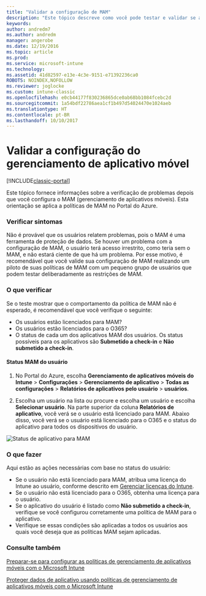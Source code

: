 ```yaml
---
title: "Validar a configuração de MAM"
description: "Este tópico descreve como você pode testar e validar se a política de MAM está configurada corretamente e funcionando conforme o esperado."
keywords: 
author: andredm7
ms.author: andredm
manager: angerobe
ms.date: 12/19/2016
ms.topic: article
ms.prod: 
ms.service: microsoft-intune
ms.technology: 
ms.assetid: 41d82597-e13e-4c3e-9151-e71392236ca0
ROBOTS: NOINDEX,NOFOLLOW
ms.reviewer: joglocke
ms.custom: intune-classic
ms.openlocfilehash: e0cb44177f830236865dce0ab68bb1084fcebc2d
ms.sourcegitcommit: 1a54bdf22786aea1cf1b497d54024470e1024aeb
ms.translationtype: HT
ms.contentlocale: pt-BR
ms.lasthandoff: 10/10/2017
---
```

# <a name="validating-your-mobile-application-management-setup"></a>Validar a configuração do gerenciamento de aplicativo móvel

[!INCLUDE[classic-portal](../includes/classic-portal.md)]

Este tópico fornece informações sobre a verificação de problemas depois que você configura o MAM (gerenciamento de aplicativos móveis). Esta orientação se aplica a políticas de MAM no Portal do Azure.

### <a name="checking-for-symptoms"></a>Verificar sintomas
Não é provável que os usuários relatem problemas, pois o MAM é uma ferramenta de proteção de dados. Se houver um problema com a configuração de MAM, o usuário terá acesso irrestrito, como teria sem o MAM, e não estará ciente de que há um problema. Por esse motivo, é recomendável que você valide sua configuração de MAM realizando um piloto de suas políticas de MAM com um pequeno grupo de usuários que podem testar deliberadamente as restrições de MAM.


### <a name="what-to-check"></a>O que verificar

Se o teste mostrar que o comportamento da política de MAM não é esperado, é recomendável que você verifique o seguinte:

- Os usuários estão licenciados para MAM?
- Os usuários estão licenciados para o O365?
- O status de cada um dos aplicativos MAM dos usuários. Os status possíveis para os aplicativos são **Submetido a check-in** e **Não submetido a check-in**.

#### <a name="user-mam-status"></a>Status MAM do usuário
1. No Portal do Azure, escolha **Gerenciamento de aplicativos móveis do Intune** > **Configurações** > **Gerenciamento de aplicativo** > **Todas as configurações** > **Relatórios de aplicativos pelo usuário** > **usuários**.

2. Escolha um usuário na lista ou procure e escolha um usuário e escolha **Selecionar usuário**. Na parte superior da coluna **Relatórios de aplicativo**, você verá se o usuário está licenciado para MAM. Abaixo disso, você verá se o usuário está licenciado para o O365 e o status do aplicativo para todos os dispositivos do usuário.

![Status de aplicativo para MAM](..\media\ts-mam-user-apps.png)

### <a name="what-to-do"></a>O que fazer
Aqui estão as ações necessárias com base no status do usuário:

- Se o usuário não está licenciado para MAM, atribua uma licença do Intune ao usuário, conforme descrito em [Gerenciar licenças do Intune](/intune/setup-steps).
- Se o usuário não está licenciado para o O365, obtenha uma licença para o usuário.
- Se o aplicativo do usuário é listado como **Não submetido a check-in**, verifique se você configurou corretamente uma política de MAM para o aplicativo.
- Verifique se essas condições são aplicadas a todos os usuários aos quais você deseja que as políticas MAM sejam aplicadas.

### <a name="see-also"></a>Consulte também
[Preparar-se para configurar as políticas de gerenciamento de aplicativos móveis com o Microsoft Intune](..\deploy-use\get-ready-to-configure-mobile-app-management-policies-with-microsoft-intune.md)

[Proteger dados de aplicativo usando políticas de gerenciamento de aplicativos móveis com o Microsoft Intune](..\deploy-use\protect-app-data-using-mobile-app-management-policies-with-microsoft-intune.md)
